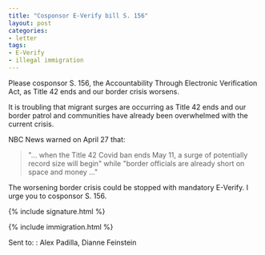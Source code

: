 ```yaml
---
title: "Cosponsor E-Verify bill S. 156"
layout: post
categories:
- letter
tags:
- E-Verify
- illegal immigration
---
```


Please cosponsor S. 156, the Accountability Through Electronic Verification Act, as Title 42 ends and our border crisis worsens.

It is troubling that migrant surges are occurring as Title 42 ends and our border patrol and communities have already been overwhelmed with the current crisis.

NBC News warned on April 27 that:

> "... when the Title 42 Covid ban ends May 11, a surge of potentially record size will begin" while "border officials are already short on space and money ..."

The worsening border crisis could be stopped with mandatory E-Verify. I urge you to cosponsor S. 156.

{% include signature.html %}

{% include immigration.html %}

Sent to:
: Alex Padilla, Dianne Feinstein
